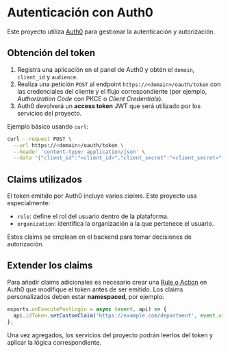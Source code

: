 # Autenticación con Auth0

Este proyecto utiliza [Auth0](https://auth0.com) para gestionar la autenticación y autorización.

## Obtención del token

1. Registra una aplicación en el panel de Auth0 y obtén el `domain`, `client_id` y `audience`.
2. Realiza una petición `POST` al endpoint `https://<domain>/oauth/token` con las credenciales del cliente y el flujo correspondiente (por ejemplo, *Authorization Code* con PKCE o *Client Credentials*).
3. Auth0 devolverá un **access token** JWT que será utilizado por los servicios del proyecto.

Ejemplo básico usando `curl`:

```bash
curl --request POST \
  --url https://<domain>/oauth/token \
  --header 'content-type: application/json' \
  --data '{"client_id":"<client_id>","client_secret":"<client_secret>","audience":"<audience>","grant_type":"client_credentials"}'
```

## Claims utilizados

El token emitido por Auth0 incluye varios *claims*. Este proyecto usa especialmente:

- `role`: define el rol del usuario dentro de la plataforma.
- `organization`: identifica la organización a la que pertenece el usuario.

Estos claims se emplean en el backend para tomar decisiones de autorización.

## Extender los claims

Para añadir claims adicionales es necesario crear una [Rule o Action](https://auth0.com/docs/customize/actions) en Auth0 que modifique el token antes de ser emitido. Los claims personalizados deben estar **namespaced**, por ejemplo:

```javascript
exports.onExecutePostLogin = async (event, api) => {
  api.idToken.setCustomClaim('https://example.com/department', event.user.app_metadata.department);
};
```

Una vez agregados, los servicios del proyecto podrán leerlos del token y aplicar la lógica correspondiente.
